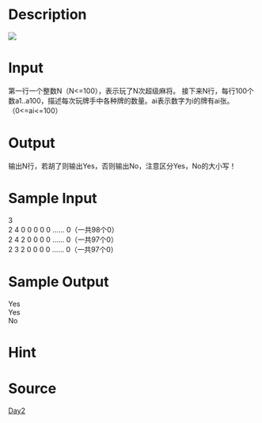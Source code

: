 
# Description

<div class="content"><img border="0" src="/source/bzoj/1860/img/aHR0cHM6Ly9seWRzeS5jb20vSnVkZ2VPbmxpbmUvaW1hZ2VzLzE4NjAuanBn.jpg"/> </div>

# Input

<div class="content">第一行一个整数N（N&lt;=100），表示玩了N次超级麻将。
接下来N行，每行100个数a1..a100，描述每次玩牌手中各种牌的数量。ai表示数字为i的牌有ai张。（0&lt;=ai&lt;=100）

</div>

# Output

<div class="content">输出N行，若胡了则输出Yes，否则输出No，注意区分Yes，No的大小写！

</div>

# Sample Input

<div class="content"><span class="sampledata">3<br/>
2 4 0 0 0 0 0 …… 0（一共98个0）<br/>
2 4 2 0 0 0 0 …… 0（一共97个0）<br/>
2 3 2 0 0 0 0 …… 0（一共97个0）<br/>
</span></div>

# Sample Output

<div class="content"><span class="sampledata">Yes<br/>
Yes<br/>
No<br/>
</span></div>

# Hint

<div class="content"><p></p></div>

# Source

<div class="content"><p><a href="problemset.php?search=Day2">Day2</a></p></div>

